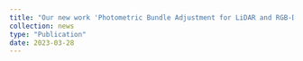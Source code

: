 ```yaml
---
title: "Our new work 'Photometric Bundle Adjustment for LiDAR and RGB-D' available on arXiv"
collection: news
type: "Publication"
date: 2023-03-28
---
```


